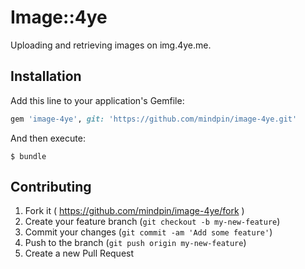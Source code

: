 # Image::4ye

Uploading and retrieving images on img.4ye.me.

## Installation

Add this line to your application's Gemfile:

```ruby
gem 'image-4ye', git: 'https://github.com/mindpin/image-4ye.git'
```

And then execute:

    $ bundle

## Contributing

1. Fork it ( https://github.com/mindpin/image-4ye/fork )
2. Create your feature branch (`git checkout -b my-new-feature`)
3. Commit your changes (`git commit -am 'Add some feature'`)
4. Push to the branch (`git push origin my-new-feature`)
5. Create a new Pull Request

